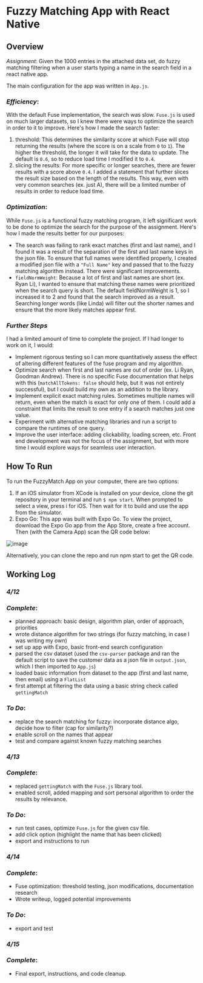 # Fuzzy Matching App with React Native
## __Overview__

*Assignment*: Given the 1000 entries in the attached data set, do fuzzy matching filtering when a user starts typing a name in the search field in a react native app.

The main configuration for the app was written in `App.js`. 

### *Efficiency*: 
With the default Fuse implementation, the search was slow. `Fuse.js` is used on much larger datasets, so I knew there were ways to optimize the search in order to it to improve. Here's how I made the search faster:
1) threshold: This determines the similarity score at which Fuse will stop returning the results (where the score is on a scale from `0` to `1`). The higher the threshold, the longer it will take for the data to update. The default is `0.6`, so to reduce load time I modified it to `0.4`. 
2) slicing the results: For more specific or longer searches, there are fewer results with a score above `0.4`. I added a statement that further slices the result size based on the length of the results. This way, even with very common searches (ex. just A), there will be a limited number of results in order to reduce load time. 

### *Optimization*:
While `Fuse.js` is a functional fuzzy matching program, it left significant work to be done to optimize the search for the purpose of the assignment. Here's how I made the results better for our purposes:  
* The search was failing to rank exact matches (first and last name), and I found it was a result of the separation of the first and last name keys in the json file. To ensure that full names were identified properly, I created a modified json file with a `"Full Name"` key and passed that to the fuzzy matching algorithm instead. There were significant improvements.
* `fieldNormWeight`: Because a lot of first and last names are short (ex. Ryan Li), I wanted to ensure that matching these names were prioritized when the search query is short. The default fieldNormWeight is 1, so I increased it to 2 and found that the search improved as a result. Searching longer words (like Linda) will filter out the shorter names and ensure that the more likely matches appear first. 

### *Further Steps*
I had a limited amount of time to complete the project. If I had longer to work on it, I would: 
* Implement rigorous testing so I can more quantitatively assess the effect of altering different features of the fuse program and my algorithm.
* Optimize search when first and last names are out of order (ex. Li Ryan, Goodman Andrew). There is no specific Fuse documentation that helps with this (`matchAllTokens: false` should help, but it was not entirely successful), but I could build my own as an addition to the library. 
* Implement explicit exact matching rules. Sometimes multiple names will return, even when the match is exact for only one of them. I could add a constraint that limits the result to one entry if a search matches just one value. 
* Experiment with alternative matching libraries and run a script to compare the runtimes of one query. 
* Improve the user interface: adding clickability, loading screen, etc. Front end development was not the focus of the assignment, but with more time I would explore ways for seamless user interaction.  

## __How To Run__
To run the FuzzyMatch App on your computer, there are two options: 
1) If an iOS simulator from XCode is installed on your device, clone the git repository in your terminal 
and run `$ npm start`. When prompted to select a view, press i for iOS. Then wait for it to build and use the app from the simulator. 
2) Expo Go: This app was built with Expo Go. To view the project, download the Expo Go app from the App Store, create a free account. Then (with the Camera App) scan the QR code below: 

![image](https://github.com/kcorra26/FuzzyApp/assets/114637035/4a7adc13-ee4d-463d-baf1-78ad0d91cf62)

Alternatively, you can clone the repo and run npm start to get the QR code. 

## __Working Log__

### *4/12*
### *Complete*: 
* planned approach: basic design, algorithm plan, order of approach, priorities
* wrote distance algorithm for two strings (for fuzzy matching, in case I was writing my own)
* set up app with Expo, basic front-end search configuration
* parsed the csv dataset (used the `csv-parser` package and ran the default script to save the customer data as a json file in `output.json`, which I then imported to `App.js`)
* loaded basic information from dataset to the app (first and last name, then email) using a `FlatList`
* first attempt at filtering the data using a basic string check called `gettingMatch` 

### *To Do*: 
* replace the search matching for fuzzy: incorporate distance algo, decide how to filter (cap for similarity?) 
* enable scroll on the names that appear
* test and compare against known fuzzy matching searches

### *4/13*
### *Complete*: 
* replaced `gettingMatch` with the `Fuse.js` library tool. 
* enabled scroll, added mapping and sort personal algorithm to order the results by relevance.

### *To Do*:
* run test cases, optimize `Fuse.js` for the given csv file. 
* add click option (highlight the name that has been clicked)
* export and instructions to run

### *4/14*
### *Complete*: 
* Fuse optimization: threshold testing, json modifications, documentation research 
* Wrote writeup, logged potential improvements

### *To Do*:
* export and test

### *4/15*
### *Complete*: 
* Final export, instructions, and code cleanup.
